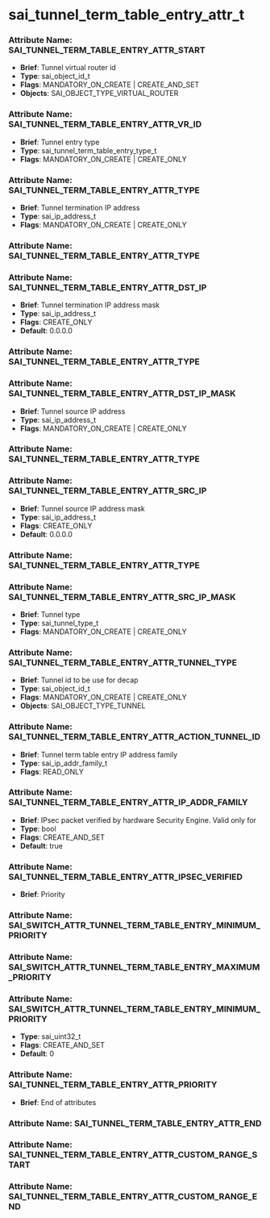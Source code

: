 # **sai_tunnel_term_table_entry_attr_t**
### Attribute Name: **SAI_TUNNEL_TERM_TABLE_ENTRY_ATTR_START**
- **Brief**: Tunnel virtual router id
- **Type**: sai_object_id_t
- **Flags**: MANDATORY_ON_CREATE | CREATE_AND_SET
- **Objects**: SAI_OBJECT_TYPE_VIRTUAL_ROUTER

### Attribute Name: **SAI_TUNNEL_TERM_TABLE_ENTRY_ATTR_VR_ID**
- **Brief**: Tunnel entry type
- **Type**: sai_tunnel_term_table_entry_type_t
- **Flags**: MANDATORY_ON_CREATE | CREATE_ONLY

### Attribute Name: **SAI_TUNNEL_TERM_TABLE_ENTRY_ATTR_TYPE**
- **Brief**: Tunnel termination IP address
- **Type**: sai_ip_address_t
- **Flags**: MANDATORY_ON_CREATE | CREATE_ONLY

### Attribute Name: **SAI_TUNNEL_TERM_TABLE_ENTRY_ATTR_TYPE**

### Attribute Name: **SAI_TUNNEL_TERM_TABLE_ENTRY_ATTR_DST_IP**
- **Brief**: Tunnel termination IP address mask
- **Type**: sai_ip_address_t
- **Flags**: CREATE_ONLY
- **Default**: 0.0.0.0

### Attribute Name: **SAI_TUNNEL_TERM_TABLE_ENTRY_ATTR_TYPE**

### Attribute Name: **SAI_TUNNEL_TERM_TABLE_ENTRY_ATTR_DST_IP_MASK**
- **Brief**: Tunnel source IP address
- **Type**: sai_ip_address_t
- **Flags**: MANDATORY_ON_CREATE | CREATE_ONLY

### Attribute Name: **SAI_TUNNEL_TERM_TABLE_ENTRY_ATTR_TYPE**

### Attribute Name: **SAI_TUNNEL_TERM_TABLE_ENTRY_ATTR_SRC_IP**
- **Brief**: Tunnel source IP address mask
- **Type**: sai_ip_address_t
- **Flags**: CREATE_ONLY
- **Default**: 0.0.0.0

### Attribute Name: **SAI_TUNNEL_TERM_TABLE_ENTRY_ATTR_TYPE**

### Attribute Name: **SAI_TUNNEL_TERM_TABLE_ENTRY_ATTR_SRC_IP_MASK**
- **Brief**: Tunnel type
- **Type**: sai_tunnel_type_t
- **Flags**: MANDATORY_ON_CREATE | CREATE_ONLY

### Attribute Name: **SAI_TUNNEL_TERM_TABLE_ENTRY_ATTR_TUNNEL_TYPE**
- **Brief**: Tunnel id to be use for decap
- **Type**: sai_object_id_t
- **Flags**: MANDATORY_ON_CREATE | CREATE_ONLY
- **Objects**: SAI_OBJECT_TYPE_TUNNEL

### Attribute Name: **SAI_TUNNEL_TERM_TABLE_ENTRY_ATTR_ACTION_TUNNEL_ID**
- **Brief**: Tunnel term table entry IP address family
- **Type**: sai_ip_addr_family_t
- **Flags**: READ_ONLY

### Attribute Name: **SAI_TUNNEL_TERM_TABLE_ENTRY_ATTR_IP_ADDR_FAMILY**
- **Brief**: IPsec packet verified by hardware Security Engine.  Valid only for
- **Type**: bool
- **Flags**: CREATE_AND_SET
- **Default**: true

### Attribute Name: **SAI_TUNNEL_TERM_TABLE_ENTRY_ATTR_IPSEC_VERIFIED**
- **Brief**: Priority

### Attribute Name: **SAI_SWITCH_ATTR_TUNNEL_TERM_TABLE_ENTRY_MINIMUM_PRIORITY**

### Attribute Name: **SAI_SWITCH_ATTR_TUNNEL_TERM_TABLE_ENTRY_MAXIMUM_PRIORITY**

### Attribute Name: **SAI_SWITCH_ATTR_TUNNEL_TERM_TABLE_ENTRY_MINIMUM_PRIORITY**
- **Type**: sai_uint32_t
- **Flags**: CREATE_AND_SET
- **Default**: 0

### Attribute Name: **SAI_TUNNEL_TERM_TABLE_ENTRY_ATTR_PRIORITY**
- **Brief**: End of attributes

### Attribute Name: **SAI_TUNNEL_TERM_TABLE_ENTRY_ATTR_END**

### Attribute Name: **SAI_TUNNEL_TERM_TABLE_ENTRY_ATTR_CUSTOM_RANGE_START**

### Attribute Name: **SAI_TUNNEL_TERM_TABLE_ENTRY_ATTR_CUSTOM_RANGE_END**




